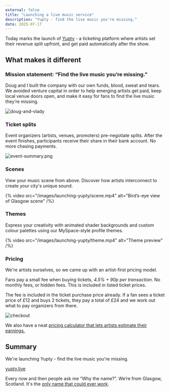```yaml
---
external: false
title: "Launching a live music service"
description: "Yupty - find the live music you're missing."
date: 2025-07-17
---
```


Today marks the launch of [Yupty](https://yupty.live) - a ticketing platform where artists set their revenue split upfront, and get paid automatically after the show.

## What makes it different

### Mission statement: “Find the live music you’re missing.”

Doug and I built the company with our own funds, blood, sweat and tears. We avoided venture capital in order to help emerging artists get paid, keep local venue doors open, and make it easy for fans to find the live music they’re missing.

![doug-and-vlady](/images/launching-yupty/doug-and-vlady.jpg)

### Ticket splits

Event organizers (artists, venues, promoters) pre-negotiate splits. After the event finishes, participants receive their share in their bank account. No more chasing payments.

![event-summary.png](/images/launching-yupty/event-summary.png)

### Scenes

View your music scene from above. Discover how artists interconnect to create your city's unique sound.

{% video src="/images/launching-yupty/scene.mp4" alt="Bird’s-eye view of Glasgow scene" /%}

### Themes

Express your creativity with animated shader backgrounds and custom colour palettes using our MySpace-style profile themes.

{% video src="/images/launching-yupty/theme.mp4" alt="Theme preview" /%}

### Pricing

We're artists ourselves, so we came up with an artist-first pricing model.

Fans pay a small fee when buying tickets, _4.5% + 90p per transaction_. No monthly fees, or hidden fees. This is included in listed ticket prices.

The fee is included in the ticket purchase price already. If a fan sees a ticket price of £12 and buys 2 tickets, they pay a total of £24 and we work out what to pay organizers from there.

![checkout](/images/launching-yupty/checkout.webp)

We also have a neat [pricing calculator that lets artists estimate their earnings.](https://preview.yupty.live/pricing/estimate?name-0=%22Ghostdial%22&split-0=40&name-1=%22Static+Bloom%22&split-1=30&name-2=%22August+house%22&split-2=5&name-3=%22Cinder+Presents%22&split-3=25&)

## Summary

We're launching Yupty - find the live music you're missing.

[yupty.live](https://yupty.live)

Every now and then people ask me “Why the name?”. We’re from Glasgow, Scotland. It's the [only name that could ever work](https://www.urbandictionary.com/define.php?term=yuptae).
